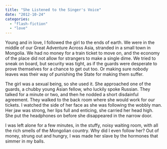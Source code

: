 ```yaml
---
title: "She Listened to the Singer's Voice"
date: "2012-10-24"
categories: 
  - "flash-fiction"
  - "love"
---
```


Young and in love, I followed the girl to the ends of earth. We were in the middle of our Great Adventure Across Asia, stranded in a small town in Mongolia. We had no money for a train ticket to move on, and the economy of the place did not allow for strangers to make a single dime. We tried to sneak on board, but security was tight, as if the guards were desperate to prove themselves for a chance to get out too. Or making sure nobody leaves was their way of punishing the State for making them suffer.

The girl was a sexual being, so she used it. She approached one of the guards, a chubby young Asian fellow, who luckily spoke Russian. They talked for a minute or two, and then he nodded a short disdainful agreement. They walked to the back room where she would work for our tickets. I watched the side of her face as she was following the wobbly man. Her jaw was strong, her lips full and enticing, she carried her head high. She put the headphones on before she disappeared in the narrow door.

I was left alone for a few minutes, in the stuffy, noisy waiting room, with all the rich smells of the Mongolian country. Why did I even follow her? Out of money, strung out and hungry, I was made her slave by the hormones that simmer in my balls.
